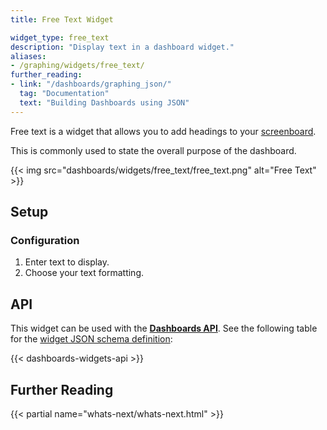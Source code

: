 ```yaml
---
title: Free Text Widget

widget_type: free_text
description: "Display text in a dashboard widget."
aliases:
- /graphing/widgets/free_text/
further_reading:
- link: "/dashboards/graphing_json/"
  tag: "Documentation"
  text: "Building Dashboards using JSON"
---
```


Free text is a widget that allows you to add headings to your [screenboard][1].

This is commonly used to state the overall purpose of the dashboard.

{{< img src="dashboards/widgets/free_text/free_text.png" alt="Free Text" >}}

## Setup

### Configuration

1. Enter text to display.
2. Choose your text formatting.

## API

This widget can be used with the **[Dashboards API][2]**. See the following table for the [widget JSON schema definition][3]:

{{< dashboards-widgets-api >}}

## Further Reading

{{< partial name="whats-next/whats-next.html" >}}

[1]: /dashboards/#screenboards
[2]: /api/latest/dashboards/
[3]: /dashboards/graphing_json/widget_json/
